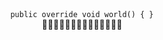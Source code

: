 <div align="center">
 <code>public override void world() { }</code>
 <div>
 👾👾👾👾👾👾👾👾👾👾👾👾👾👾
 </div>
</div>
